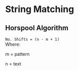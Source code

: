 # String Matching

## Horspool Algorithm

`No. Shifts = (n - m + 1)`  
Where:  
<p>m = pattern</p>
<p>n = text</p>  
